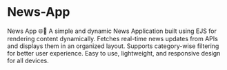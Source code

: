 # News-App
News App 🌐📰 A simple and dynamic News Application built using EJS for rendering content dynamically. Fetches real-time news updates from APIs and displays them in an organized layout. Supports category-wise filtering for better user experience. Easy to use, lightweight, and responsive design for all devices.

